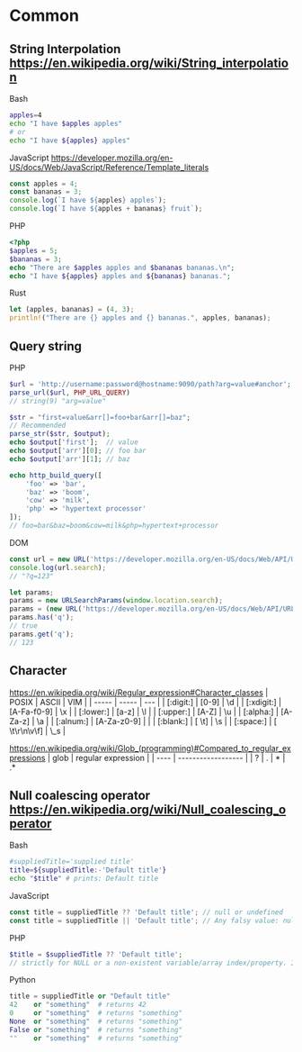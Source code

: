 # Common

## String Interpolation https://en.wikipedia.org/wiki/String_interpolation

Bash
```bash
apples=4
echo "I have $apples apples"
# or
echo "I have ${apples} apples"
```

JavaScript https://developer.mozilla.org/en-US/docs/Web/JavaScript/Reference/Template_literals
```javascript
const apples = 4;
const bananas = 3;
console.log(`I have ${apples} apples`);
console.log(`I have ${apples + bananas} fruit`);
```

PHP
```php
<?php
$apples = 5;
$bananas = 3;
echo "There are $apples apples and $bananas bananas.\n";
echo "I have ${apples} apples and ${bananas} bananas.";
```

Rust
```rust
let (apples, bananas) = (4, 3);
println!("There are {} apples and {} bananas.", apples, bananas);
```
## Query string

PHP
```php
$url = 'http://username:password@hostname:9090/path?arg=value#anchor';
parse_url($url, PHP_URL_QUERY)
// string(9) "arg=value"

$str = "first=value&arr[]=foo+bar&arr[]=baz";
// Recommended
parse_str($str, $output);
echo $output['first'];  // value
echo $output['arr'][0]; // foo bar
echo $output['arr'][1]; // baz

echo http_build_query([
    'foo' => 'bar',
    'baz' => 'boom',
    'cow' => 'milk',
    'php' => 'hypertext processor'
]);
// foo=bar&baz=boom&cow=milk&php=hypertext+processor
```

DOM
```javascript
const url = new URL('https://developer.mozilla.org/en-US/docs/Web/API/URL/search?q=123');
console.log(url.search);
// "?q=123"

let params;
params = new URLSearchParams(window.location.search);
params = (new URL('https://developer.mozilla.org/en-US/docs/Web/API/URL/search?q=123')).searchParams;
params.has('q');
// true
params.get('q');
// 123

```

## Character
https://en.wikipedia.org/wiki/Regular_expression#Character_classes
| POSIX | ASCII | VIM |
| ----- | ----- | --- |
| [:digit:]	    | [0-9]         | \d |
| [:xdigit:]    | [A-Fa-f0-9]   | \x |
| [:lower:]     | [a-z]         | \l |
| [:upper:]     | [A-Z]         | \u |
| [:alpha:]     | [A-Za-z]      | \a |
| [:alnum:]     | [A-Za-z0-9]   | |
| [:blank:]     | [ \t]	        | \s |
| [:space:]     | [ \t\r\n\v\f]	| \\_s |

https://en.wikipedia.org/wiki/Glob_(programming)#Compared_to_regular_expressions
| glob | regular expression |
| ---- | ------------------ |
| ?    | .
| *    | .*

## Null coalescing operator https://en.wikipedia.org/wiki/Null_coalescing_operator
Bash
```bash
#suppliedTitle='supplied title'
title=${suppliedTitle:-'Default title'}
echo "$title" # prints: Default title
```

JavaScript
```javascript
const title = suppliedTitle ?? 'Default title'; // null or undefined
const title = suppliedTitle || 'Default title'; // Any falsy value: null, undefined, "", 0, NaN, false
```

PHP
```php
$title = $suppliedTitle ?? 'Default title';
// strictly for NULL or a non-existent variable/array index/property. In this respect, it acts similarly to isset() 
```

Python
```python
title = suppliedTitle or "Default title"
42    or "something"  # returns 42
0     or "something"  # returns "something"
None  or "something"  # returns "something"
False or "something"  # returns "something"
""    or "something"  # returns "something"
```
